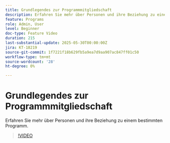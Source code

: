 ```yaml
---
title: Grundlegendes zur Programmmitgliedschaft
description: Erfahren Sie mehr über Personen und ihre Beziehung zu einem bestimmten Programm.
feature: Programs
role: Admin, User
level: Beginner
doc-type: Feature Video
duration: 215
last-substantial-update: 2025-05-30T00:00:00Z
jira: KT-18219
source-git-commit: 1f7221f18b629fb5a9ea7d9aa907ac847ff01c50
workflow-type: tm+mt
source-wordcount: '28'
ht-degree: 0%

---
```



# Grundlegendes zur Programmmitgliedschaft

Erfahren Sie mehr über Personen und ihre Beziehung zu einem bestimmten Programm.

>[!VIDEO](https://video.tv.adobe.com/v/3463201/?learn=on&enablevpops&captions=ger)
